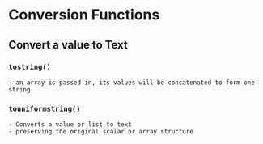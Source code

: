 # Conversion Functions


## Convert a value to Text
### `tostring()`
    - an array is passed in, its values will be concatenated to form one string
### `touniformstring()`
    - Converts a value or list to text
    - preserving the original scalar or array structure